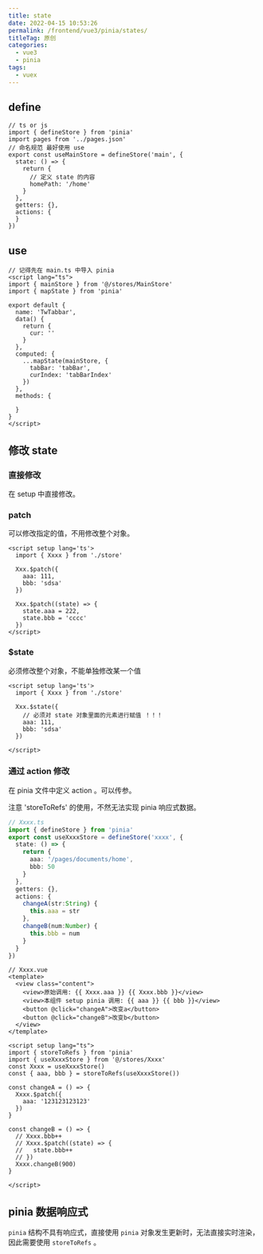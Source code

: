 ```yaml
---
title: state
date: 2022-04-15 10:53:26
permalink: /frontend/vue3/pinia/states/
titleTag: 原创
categories:
  - vue3
  - pinia
tags:
  - vuex
---
```

## define

```vue
// ts or js 
import { defineStore } from 'pinia'
import pages from '../pages.json'
// 命名规范 最好使用 use
export const useMainStore = defineStore('main', {
  state: () => {
    return {
      // 定义 state 的内容
      homePath: '/home'
    }
  },
  getters: {},
  actions: {
  }
})

```

## use

```vue
// 记得先在 main.ts 中导入 pinia
<script lang="ts">
import { mainStore } from '@/stores/MainStore'
import { mapState } from 'pinia'

export default {
  name: 'TwTabbar',
  data() {
    return {
      cur: ''
    }
  },
  computed: {
    ...mapState(mainStore, {
      tabBar: 'tabBar',
      curIndex: 'tabBarIndex'
    })
  },
  methods: {
    
  }
}
</script>

```

## 修改 state

### 直接修改
在 setup 中直接修改。

### patch
可以修改指定的值，不用修改整个对象。
```vue
<script setup lang='ts'>
  import { Xxxx } from './store'

  Xxx.$patch({
    aaa: 111,
    bbb: 'sdsa'
  })

  Xxx.$patch((state) => {
    state.aaa = 222,
    state.bbb = 'cccc'
  })
</script>
```

### $state
必须修改整个对象，不能单独修改某一个值
```vue
<script setup lang='ts'>
  import { Xxxx } from './store'

  Xxx.$state({
    // 必须对 state 对象里面的元素进行赋值 ！！！
    aaa: 111,
    bbb: 'sdsa'
  })

</script>
```

### 通过 action 修改
在 pinia 文件中定义 action 。可以传参。

注意 'storeToRefs' 的使用，不然无法实现 pinia 响应式数据。

```ts
// Xxxx.ts
import { defineStore } from 'pinia'
export const useXxxxStore = defineStore('xxxx', {
  state: () => {
    return {
      aaa: '/pages/documents/home',
      bbb: 50
    }
  },
  getters: {},
  actions: {
    changeA(str:String) {
      this.aaa = str
    },
    changeB(num:Number) {
      this.bbb = num
    }
  }
})

```

```vue
// Xxxx.vue
<template>
  <view class="content">
    <view>原始调用: {{ Xxxx.aaa }} {{ Xxxx.bbb }}</view>
    <view>本组件 setup pinia 调用: {{ aaa }} {{ bbb }}</view>
    <button @click="changeA">改变a</button>
    <button @click="changeB">改变b</button>
  </view>
</template>

<script setup lang="ts">
import { storeToRefs } from 'pinia'
import { useXxxxStore } from '@/stores/Xxxx'
const Xxxx = useXxxxStore()
const { aaa, bbb } = storeToRefs(useXxxxStore())

const changeA = () => {
  Xxxx.$patch({
    aaa: '123123123123'
  })
}

const changeB = () => {
  // Xxxx.bbb++
  // Xxxx.$patch((state) => {
  //   state.bbb++
  // })
  Xxxx.changeB(900)
}

</script>
```
## pinia 数据响应式
`pinia` 结构不具有响应式，直接使用 `pinia` 对象发生更新时，无法直接实时渲染，因此需要使用 `storeToRefs` 。